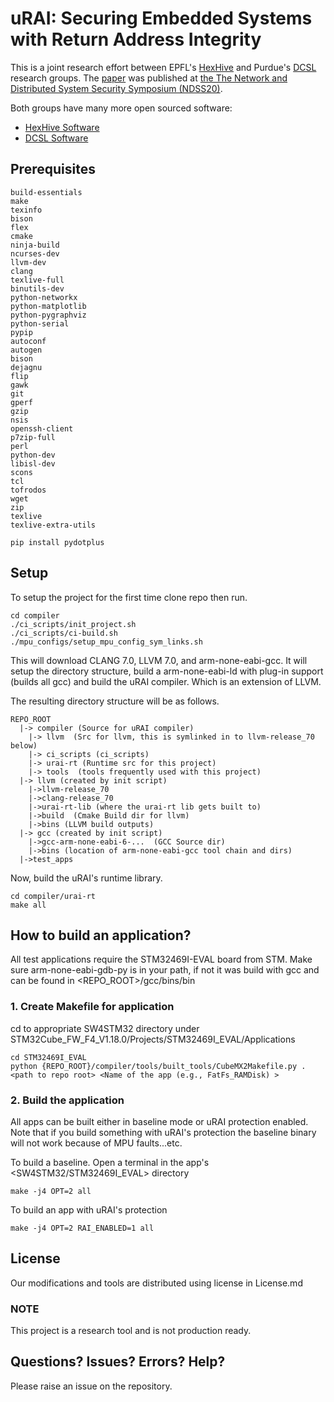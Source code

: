 # uRAI: Securing Embedded Systems with Return Address Integrity


This is a joint research effort between EPFL's [HexHive](http://hexhive.github.io/) and Purdue's [DCSL](https://engineering.purdue.edu/dcsl/) research groups.  The [paper](https://nebelwelt.net/publications/files/20NDSS.pdf) was published at [the The Network and Distributed System Security Symposium (NDSS20)](https://www.ndss-symposium.org/ndss2020/). 

Both groups have many more open sourced software:
*  [HexHive Software](https://github.com/HexHive)
*  [DCSL Software](https://github.com/purdue-dcsl)



## Prerequisites

```
build-essentials
make
texinfo
bison
flex
cmake
ninja-build
ncurses-dev
llvm-dev
clang
texlive-full
binutils-dev
python-networkx
python-matplotlib
python-pygraphviz
python-serial
pypip
autoconf
autogen
bison
dejagnu
flip
gawk
git
gperf
gzip
nsis
openssh-client
p7zip-full
perl
python-dev
libisl-dev
scons
tcl
tofrodos
wget
zip
texlive
texlive-extra-utils

```

```
pip install pydotplus
```

##  Setup
To setup the project for the first time clone repo then run.

```
cd compiler
./ci_scripts/init_project.sh
./ci_scripts/ci-build.sh
./mpu_configs/setup_mpu_config_sym_links.sh
```
This will download CLANG 7.0, LLVM 7.0, and arm-none-eabi-gcc. It will setup the directory structure, build a arm-none-eabi-ld with plug-in support (builds all gcc)
and build the uRAI compiler.  Which is an extension of LLVM.

The resulting directory structure will be as follows.

```
REPO_ROOT
  |-> compiler (Source for uRAI compiler)
    |-> llvm  (Src for llvm, this is symlinked in to llvm-release_70 below)
    |-> ci_scripts (ci_scripts)
    |-> urai-rt (Runtime src for this project)
    |-> tools  (tools frequently used with this project)
  |-> llvm (created by init script)
    |->llvm-release_70
    |->clang-release_70
    |->urai-rt-lib (where the urai-rt lib gets built to)
    |->build  (Cmake Build dir for llvm)
    |->bins (LLVM build outputs)
  |-> gcc (created by init script)
    |->gcc-arm-none-eabi-6-...  (GCC Source dir)
    |->bins (location of arm-none-eabi-gcc tool chain and dirs)
  |->test_apps
```

Now, build the uRAI's runtime library.

```
cd compiler/urai-rt
make all
```

## How to build an application?

All test applications require the STM32469I-EVAL board from STM. Make sure arm-none-eabi-gdb-py is in your path, if not it was build with gcc and can be 
found in <REPO_ROOT>/gcc/bins/bin


### 1. Create Makefile for application

cd to appropriate SW4STM32 directory under STM32Cube_FW_F4_V1.18.0/Projects/STM32469I_EVAL/Applications


```
cd STM32469I_EVAL
python {REPO_ROOT}/compiler/tools/built_tools/CubeMX2Makefile.py . <path to repo root> <Name of the app (e.g., FatFs_RAMDisk) >
```

### 2. Build the application

All apps can be built either in baseline mode or uRAI protection enabled. Note
that if you build something with uRAI's protection the baseline binary will not
work because of MPU faults...etc.

To build a baseline. Open a terminal in the app's <SW4STM32/STM32469I_EVAL> 
directory
```
make -j4 OPT=2 all
```

To build an app with uRAI's protection

```
make -j4 OPT=2 RAI_ENABLED=1 all
```



## License
Our modifications and tools are distributed using license in License.md


### NOTE

This project is a research tool and is not production ready. 

## Questions? Issues? Errors? Help?

Please raise an issue on the repository.